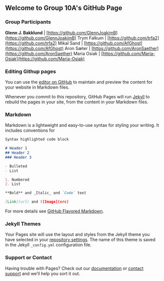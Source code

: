 ## Welcome to Group 10A's GitHub Page
### Group Participants

**Glenn J. Bakklund** | [https://github.com/GlennJoakimB](https://github.com/GlennJoakimB)
Trym Falkum | [https://github.com/trfa2](https://github.com/trfa2)
Mikal Sand | [https://github.com/AfGhost](https://github.com/AfGhost)
Aron Sæter | [https://github.com/AronSaether](https://github.com/AronSaether)
Maria Osiak | [https://github.com/Maria-Osiak](https://github.com/Maria-Osiak)

### Editing Githup pages
You can use the [editor on GitHub](https://github.com/Maria-Osiak/10A/edit/main/README.md) to maintain and preview the content for your website in Markdown files.

Whenever you commit to this repository, GitHub Pages will run [Jekyll](https://jekyllrb.com/) to rebuild the pages in your site, from the content in your Markdown files.

### Markdown

Markdown is a lightweight and easy-to-use syntax for styling your writing. It includes conventions for

```markdown
Syntax highlighted code block

# Header 1
## Header 2
### Header 3

- Bulleted
- List

1. Numbered
2. List

**Bold** and _Italic_ and `Code` text

[Link](url) and ![Image](src)
```

For more details see [GitHub Flavored Markdown](https://guides.github.com/features/mastering-markdown/).

### Jekyll Themes

Your Pages site will use the layout and styles from the Jekyll theme you have selected in your [repository settings](https://github.com/Maria-Osiak/10A/settings/pages). The name of this theme is saved in the Jekyll `_config.yml` configuration file.

### Support or Contact

Having trouble with Pages? Check out our [documentation](https://docs.github.com/categories/github-pages-basics/) or [contact support](https://support.github.com/contact) and we’ll help you sort it out.
